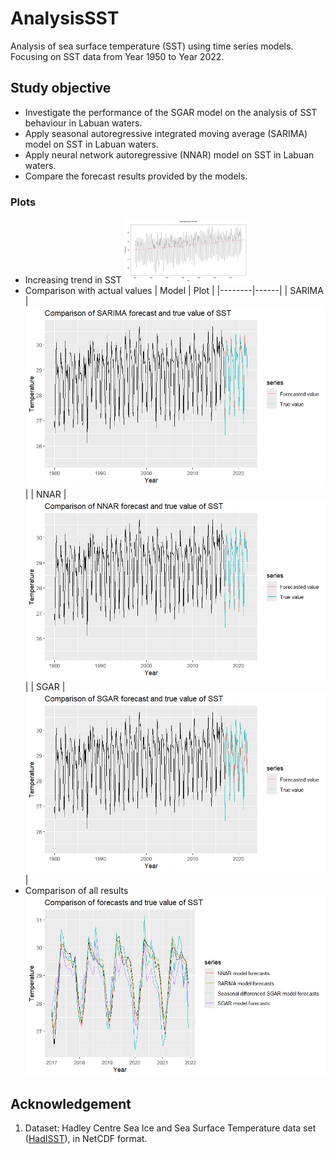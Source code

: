 # AnalysisSST
Analysis of sea surface temperature (SST) using time series models. Focusing on SST data from Year 1950 to Year 2022.

## Study objective
- Investigate the performance of the SGAR model on the analysis of SST behaviour in Labuan waters.
- Apply seasonal autoregressive integrated moving average (SARIMA) model on SST in Labuan waters.
- Apply neural network autoregressive (NNAR) model on SST in Labuan waters.
- Compare the forecast results provided by the models.

### Plots
- Increasing trend in SST
    <img src="images/time-series-plot-with-trend.png" width="200"/>
- Comparison with actual values
    | Model  | Plot |
    |--------|------|
    | SARIMA |![SARIMA](./images/sarima-forecast-vs-actual.png)|
    | NNAR   |![NNAR](./images/nnar-forecast-vs-actual.png)| 
    | SGAR   |![SGAR](./images/sgar-forecast-vs-actual.png)|
- Comparison of all results
    ![All results](./images/comparison-all-with-true.png)

## Acknowledgement
1. Dataset: Hadley Centre Sea Ice and Sea Surface Temperature data set ([HadISST](https://www.metoffice.gov.uk/hadobs/hadisst/)), in NetCDF format.
